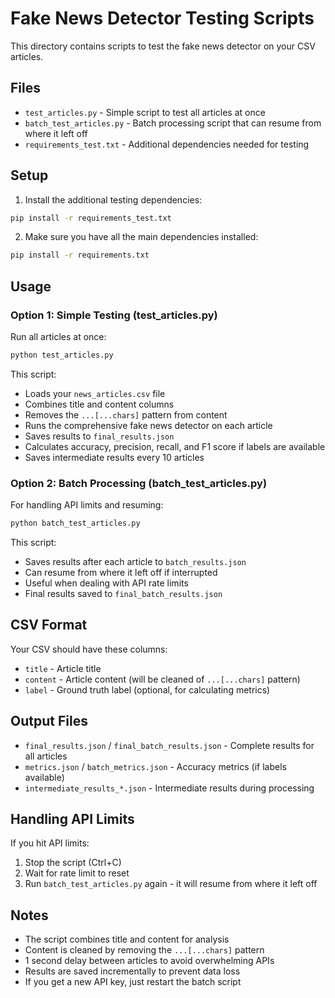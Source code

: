 # Fake News Detector Testing Scripts

This directory contains scripts to test the fake news detector on your CSV articles.

## Files

- `test_articles.py` - Simple script to test all articles at once
- `batch_test_articles.py` - Batch processing script that can resume from where it left off
- `requirements_test.txt` - Additional dependencies needed for testing

## Setup

1. Install the additional testing dependencies:
```bash
pip install -r requirements_test.txt
```

2. Make sure you have all the main dependencies installed:
```bash
pip install -r requirements.txt
```

## Usage

### Option 1: Simple Testing (test_articles.py)

Run all articles at once:
```bash
python test_articles.py
```

This script:
- Loads your `news_articles.csv` file
- Combines title and content columns
- Removes the `...[...chars]` pattern from content
- Runs the comprehensive fake news detector on each article
- Saves results to `final_results.json`
- Calculates accuracy, precision, recall, and F1 score if labels are available
- Saves intermediate results every 10 articles

### Option 2: Batch Processing (batch_test_articles.py)

For handling API limits and resuming:
```bash
python batch_test_articles.py
```

This script:
- Saves results after each article to `batch_results.json`
- Can resume from where it left off if interrupted
- Useful when dealing with API rate limits
- Final results saved to `final_batch_results.json`

## CSV Format

Your CSV should have these columns:
- `title` - Article title
- `content` - Article content (will be cleaned of `...[...chars]` pattern)
- `label` - Ground truth label (optional, for calculating metrics)

## Output Files

- `final_results.json` / `final_batch_results.json` - Complete results for all articles
- `metrics.json` / `batch_metrics.json` - Accuracy metrics (if labels available)
- `intermediate_results_*.json` - Intermediate results during processing

## Handling API Limits

If you hit API limits:
1. Stop the script (Ctrl+C)
2. Wait for rate limit to reset
3. Run `batch_test_articles.py` again - it will resume from where it left off

## Notes

- The script combines title and content for analysis
- Content is cleaned by removing the `...[...chars]` pattern
- 1 second delay between articles to avoid overwhelming APIs
- Results are saved incrementally to prevent data loss
- If you get a new API key, just restart the batch script
